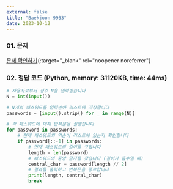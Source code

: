```yaml
---
external: false
title: "Baekjoon 9933"
date: 2023-10-12
---
```


### 01. 문제

[문제 확인하기](https://www.acmicpc.net/problem/9933){:target="_blank" rel="noopener noreferrer"}

### 02. 정답 코드 (Python, memory: 31120KB, time: 44ms)

```Python
# 사용자로부터 정수 N을 입력받습니다
N = int(input())

# N개의 패스워드를 입력받아 리스트에 저장합니다
passwords = [input().strip() for _ in range(N)]

# 각 패스워드에 대해 반복문을 실행합니다
for password in passwords:
    # 현재 패스워드의 역순이 리스트에 있는지 확인합니다
    if password[::-1] in passwords:
        # 현재 패스워드의 길이를 구합니다
        length = len(password)
        # 패스워드의 중앙 글자를 찾습니다 (길이가 홀수일 때)
        central_char = password[length // 2]
        # 결과를 출력하고 반복문을 종료합니다
        print(length, central_char)
        break
```

